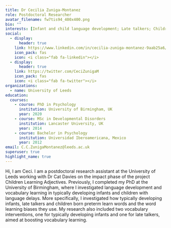 ```yaml
---
title: Dr Cecilia Zuniga-Montanez
role: Postdoctoral Researcher
avatar_filename: fw7tis94_400x400.png
bio: ""
interests: [Infant and child language development; Late talkers; Children born preterm; Vocabulary interventions; Developmental psychology]
social:
  - display:
      header: true
    link: https://www.linkedin.com/in/cecilia-zuniga-montanez-9aab25a6/
    icon_pack: fas
    icon: <i class="fab fa-linkedin"></i>
  - display:
      header: true
    link: https://twitter.com/CeciZunigaM
    icon_pack: fas
    icon: <i class="fab fa-twitter"></i>
organizations:
  - name: University of Leeds
education:
  courses:
    - course: PhD in Psychology
      institution: University of Birmingham, UK
      year: 2020
    - course: MSc in Developmental Disorders
      institution: Lancaster University, UK
      year: 2014
    - course: Bachelor in Psychology
      institution: Universidad Iberoamericana, Mexico
      year: 2012
email: C.C.ZunigaMontanez@leeds.ac.uk
superuser: true
highlight_name: true
---
```

Hi, I am Ceci. I am a postdoctoral research assistant at the University of Leeds working with Dr Cat Davies on the impact phase of the project Children Learning Adjectives. Previously, I completed my PhD at the University of Birmingham, where I investigated language development and vocabulary learning in typically developing infants and children with language delays. More specifically, I investigated how typically developing infants, late talkers and children born preterm learn words and the word learning biases they use. My research also included two vocabulary interventions, one for typically developing infants and one for late talkers, aimed at boosting vocabulary learning.


